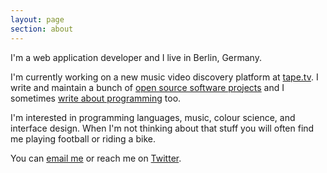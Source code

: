 ```yaml
---
layout: page
section: about
---
```


I'm a web application developer and I live in Berlin, Germany.

I'm currently working on a new music video discovery platform at [tape.tv](http://next.tape.tv). I write and maintain a bunch of [open source software projects](/projects) and I sometimes [write about programming](/articles) too.

I'm interested in programming languages, music, colour science, and interface design. When I'm not thinking about that stuff you will often find me playing football or riding a bike.

You can [email me](mailto:joecorcoran@gmail.com) or reach me on [Twitter](http://twitter.com/josephcorcoran).
